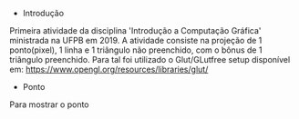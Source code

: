 - Introdução

Primeira atividade da disciplina 'Introdução a Computação Gráfica' ministrada na UFPB em 2019.
A atividade consiste na projeção de 1 ponto(pixel), 1 linha e 1 triângulo não preenchido, com o bônus de 1 triângulo preenchido.
Para tal foi utilizado o Glut/GLutfree setup disponível em: https://www.opengl.org/resources/libraries/glut/

- Ponto

Para mostrar o ponto 
